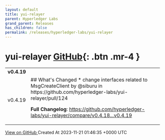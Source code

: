 ```yaml
---
layout: default
title: yui-relayer
parent: Hyperledger Labs
grand_parent: Releases
has_children: false
permalink: /releases/hyperledger-labs/yui-relayer
---
```


# yui-relayer <span class="fs-3 right-align">[GitHub](https://github.com/hyperledger-labs/yui-relayer){: .btn .mr-4 }</span>


<div>
    <table>
        <tr>
            <td colspan="2">
                <b>
                    v0.4.19
                </b>
            </td>
        </tr>
        <tr>
            <td>
                <span class="chip">
                    v0.4.19
                </span>
            </td>
            <td>
                ## What's Changed
* change interfaces related to MsgCreateClient by @siburu in https://github.com/hyperledger-labs/yui-relayer/pull/124


**Full Changelog**: https://github.com/hyperledger-labs/yui-relayer/compare/v0.4.18...v0.4.19
            </td>
        </tr>
    </table>
    <a href="https://github.com/hyperledger-labs/yui-relayer/releases/tag/v0.4.19" class=".btn">
        View on GitHub
    </a>
    <span class="right-align">
        Created At 2023-11-21 01:46:35 +0000 UTC
    </span>
</div>

